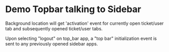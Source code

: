 # Demo Topbar talking to Sidebar

Background location will get 'activation' event for currently open ticket/user tab and subsequently opened ticket/user tabs.

Upon selecting "logout" on top_bar app, a "top bar" initialization event is sent to any previously opened sidebar apps.
